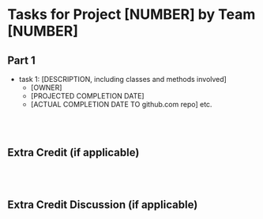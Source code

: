 Tasks for Project [NUMBER] by Team [NUMBER]
============================================

Part 1
---------

- task 1: [DESCRIPTION, including classes and methods involved]
	- [OWNER]
	- [PROJECTED COMPLETION DATE]
	- [ACTUAL COMPLETION DATE TO github.com repo]
etc.


<br><br>

Extra Credit (if applicable)
-----------------------



<br><br>

Extra Credit Discussion (if applicable)
-----------------------



<br><br>

